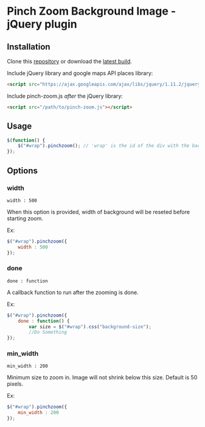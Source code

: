 # Pinch Zoom Background Image - jQuery plugin


## Installation

Clone this [repository](https://github.com/nadeeth/pinch-zoom.git) or download the [latest build](https://github.com/nadeeth/pinch-zoom/archive/master.zip).

Include jQuery library and google maps API places library:

```html
<script src="https://ajax.googleapis.com/ajax/libs/jquery/1.11.2/jquery.min.js"></script>
```

Include pinch-zoom.js *after* the jQuery library:

```html
<script src="/path/to/pinch-zoom.js"></script>
```

## Usage

```javascript
$(function() {
    $("#wrap").pinchzoom(); // 'wrap' is the id of the div with the background image to be pinched. 
});
```

## Options

### width

    width : 500

When this option is provided, width of background will be reseted before starting zoom.

Ex: 
```javascript
$("#wrap").pinchzoom({
    width : 500
});
```

### done

    done : function

A callback function to run after the zooming is done.

Ex: 
```javascript
$("#wrap").pinchzoom({
    done : function() {
        var size = $("#wrap").css("background-size");
        //Do Something
});
```

### min_width

    min_width : 200

Minimum size to zoom in. Image will not shrink below this size. Default is 50 pixels. 

Ex: 
```javascript
$("#wrap").pinchzoom({
    min_width : 200
});
```
